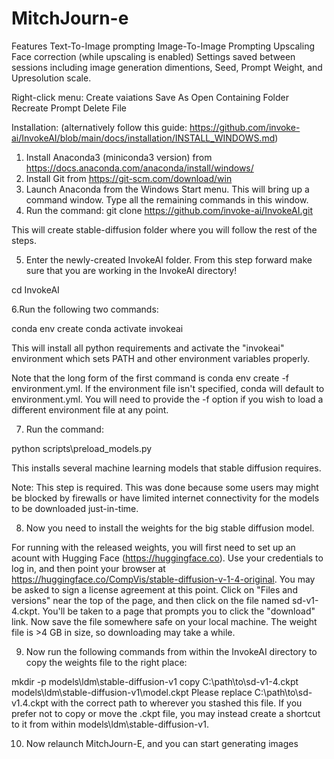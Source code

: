 # MitchJourn-e

Features
Text-To-Image prompting
Image-To-Image Prompting
Upscaling
Face correction (while upscaling is enabled)
Settings saved between sessions including image generation dimentions, Seed, Prompt Weight, and Upresolution scale.

Right-click menu:
Create vaiations
Save As
Open Containing Folder
Recreate Prompt
Delete File

Installation:
(alternatively follow this guide: https://github.com/invoke-ai/InvokeAI/blob/main/docs/installation/INSTALL_WINDOWS.md)

1. Install Anaconda3 (miniconda3 version) from https://docs.anaconda.com/anaconda/install/windows/
2. Install Git from https://git-scm.com/download/win
3. Launch Anaconda from the Windows Start menu. This will bring up a command window. Type all the remaining commands in this window.
4. Run the command:
git clone https://github.com/invoke-ai/InvokeAI.git

This will create stable-diffusion folder where you will follow the rest of the steps.

5. Enter the newly-created InvokeAI folder. From this step forward make sure that you are working in the InvokeAI directory!

cd InvokeAI

6.Run the following two commands:

conda env create
conda activate invokeai

This will install all python requirements and activate the "invokeai" environment which sets PATH and other environment variables properly.

Note that the long form of the first command is conda env create -f environment.yml. If the environment file isn't specified, conda will default to environment.yml. You will need to provide the -f option if you wish to load a different environment file at any point.

7. Run the command:

python scripts\preload_models.py

This installs several machine learning models that stable diffusion requires.

Note: This step is required. This was done because some users may might be blocked by firewalls or have limited internet connectivity for the models to be downloaded just-in-time.

8. Now you need to install the weights for the big stable diffusion model.

For running with the released weights, you will first need to set up an acount with Hugging Face (https://huggingface.co).
Use your credentials to log in, and then point your browser at https://huggingface.co/CompVis/stable-diffusion-v-1-4-original.
You may be asked to sign a license agreement at this point.
Click on "Files and versions" near the top of the page, and then click on the file named sd-v1-4.ckpt. You'll be taken to a page that prompts you to click the "download" link. Now save the file somewhere safe on your local machine.
The weight file is >4 GB in size, so downloading may take a while.

9. Now run the following commands from within the InvokeAI directory to copy the weights file to the right place:

mkdir -p models\ldm\stable-diffusion-v1
copy C:\path\to\sd-v1-4.ckpt models\ldm\stable-diffusion-v1\model.ckpt
Please replace C:\path\to\sd-v1.4.ckpt with the correct path to wherever you stashed this file. If you prefer not to copy or move the .ckpt file, you may instead create a shortcut to it from within models\ldm\stable-diffusion-v1\.

10. Now relaunch MitchJourn-E, and you can start generating images
